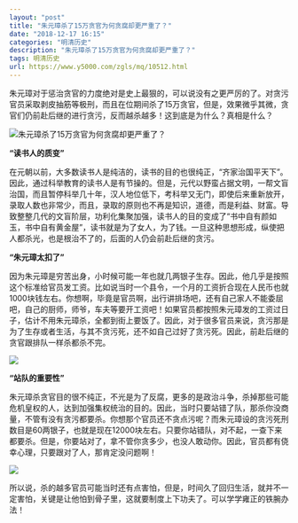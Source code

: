 ```yaml
---
layout: "post"
title: "朱元璋杀了15万贪官为何贪腐却更严重了？"
date: "2018-12-17 16:15"
categories: "明清历史"
description: "朱元璋杀了15万贪官为何贪腐却更严重了？"
tags: 明清历史
url: https://www.y5000.com/zgls/mq/10512.html
---
```






朱元璋对于惩治贪官的力度绝对是史上最狠的，可以说没有之更严厉的了。对贪污官员采取剥皮抽筋等极刑，而且在位期间杀了15万贪官，但是，效果微乎其微，贪官们仍前赴后继的进行贪污，反而越杀越多！这到底是为什么？真相是什么？

![朱元璋杀了15万贪官为何贪腐却更严重了？](/uploads/allimg/170113/6-1F11315022OL.JPG)

**“读书人的质变”**

在元朝以前，大多数读书人是纯洁的，读书的目的也很纯正，“齐家治国平天下”。因此，通过科举教育的读书人是有节操的。但是，元代以野蛮占据文明，一帮文盲治国，而且暂停科举几十年，汉人地位低下，考科举又无门，即使后来重新放开，录取人数也非常少，而且，录取的原则也不再是知识，道德，而是利益、财富。导致整整几代的文盲阶层，功利化集聚加强，读书人的目的变成了“书中自有颜如玉，书中自有黄金屋”，读书就是为了女人，为了钱。一旦这种思想形成，纵使把人都杀光，也是根治不了的，后面的人仍会前赴后继的贪污。

**“朱元璋太扣了”**

因为朱元璋是穷苦出身，小时候可能一年也就几两银子生存。因此，他几乎是按照这个标准给官员发工资。比如说当时一个县令，一个月的工资折合现在人民币也就1000块钱左右。你想啊，毕竟是官员啊，出行讲排场吧，还有自己家人不能委屈吧，自己的厨师，师爷，车夫等要开工资吧！如果官员都按照朱元璋发的工资过日子，估计不用朱元璋杀，全都到街上要饭了。因此，对于很多官员来说，贪污那是为了生存或者生活，与其不贪污死，还不如自己过好了贪污死。因此，前赴后继的贪官跟排队一样杀都杀不完。

![](https://img.y5000.com/uploads/allimg/170113/15060253G-0.jpg)

**“站队的重要性”**

朱元璋杀贪官目的很不纯正，不光是为了反腐，更多的是政治斗争，杀掉那些可能危机皇权的人，达到加强集权统治的目的。因此，当时只要站错了队，那杀你没商量，不管有没有贪污都要杀。你想那个官员还不贪点污呢？而朱元璋设的贪污死刑数目是60两银子，也就是现在12000块左右。只要你站错队，对不起，一查下来都要杀。但是，你要站对了，拿不管你贪多少，也没人敢动你。因此，官员都有侥幸心理，只要跟对了人，那肯定没问题啊！

![](https://img.y5000.com/uploads/allimg/170113/1506024404-1.jpg)

所以说，杀的越多官员可能当时还有点害怕，但是，时间久了回归生活，就并不一定害怕，关键是让他怕到骨子里，这就要制度上下功夫了。可以学学雍正的铁腕办法！
